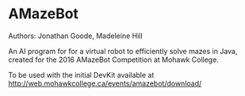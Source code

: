 # AMazeBot
Authors: Jonathan Goode, Madeleine Hill

An AI program for for a virtual robot to efficiently solve mazes in Java, created for the 2016 AMazeBot Competition at Mohawk College.

To be used with the initial DevKit available at http://web.mohawkcollege.ca/events/amazebot/download/
